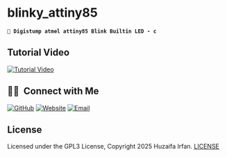 
# blinky_attiny85
**`🤖 Digistump atmel attiny85 Blink Builtin LED - c`**

<!-- •[Link](#)

<hr>

![overview](overview.drawio.png) -->

## Tutorial Video

[![Tutorial Video](https://img.youtube.com/vi/NiRAF8N1JBU/0.jpg)](https://www.youtube.com/watch?v=NiRAF8N1JBU)



## 🤝🏻 &nbsp;Connect with Me


[![GitHub ](https://img.shields.io/badge/Github-%23222.svg?style=for-the-badge&logo=github&logoColor=white)](https://github.com/HuzaifaIrfan/)
[![Website](https://img.shields.io/badge/Website-%23222.svg?style=for-the-badge&logo=google-chrome&logoColor==%234285F4)](https://www.huzaifairfan.com)
[![Email](https://img.shields.io/badge/Email-%23222.svg?style=for-the-badge&logo=gmail&logoColor=%23D14836)](mailto:hi@huzaifairfan.com)

## License

Licensed under the GPL3 License, Copyright 2025 Huzaifa Irfan. [LICENSE](LICENSE)

